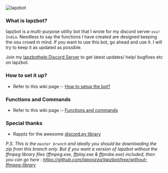 ![lapzbot](http://i.imgur.com/txlWePx.png)
### What is lapzbot?
lapzbot is a multi-purpose utility bot that I wrote for my discord server `osu! India`. Needless to say the functions I have created are designed keeping the osu crowd in mind. If you want to use this bot, go ahead and use it. I will try to keep it as updated as possible.

Join my [lapzbothelp Discord Server](https://discord.gg/0lzW6jSQESAO1HSU) to get latest updates/ help/ bugfixes etc on lapzbot.

### How to set it up?
* Refer to this wiki page :- [How to setup the bot?](https://github.com/lapoozza/lapzbot/wiki/How-to-setup-the-bot%3F)

### Functions and Commands
* Refer to this wiki page :- [Functions and commands](https://github.com/lapoozza/lapzbot/wiki/Functions-and-commands)

### Special thanks
* Rapptz for the awesome [discord.py library](https://github.com/Rapptz/discord.py)



*P.S. This is the `master branch` and ideally you should be downloading the zip from this branch only. But if you want a version of lapzbot without the ffmpeg library files (ffmpeg.exe, ffplay.exe & ffprobe.exe) included, then you can go here : https://github.com/lapoozza/lapzbot/tree/without-ffmpeg-library*
